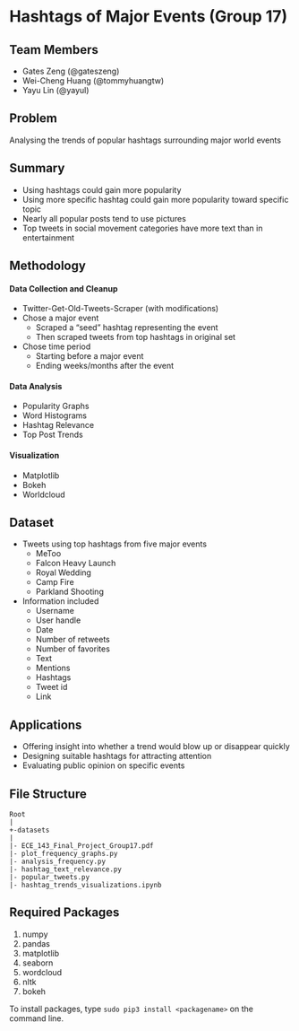 # Hashtags of Major Events (Group 17)

## Team Members
 - Gates Zeng (@gateszeng)
 - Wei-Cheng Huang (@tommyhuangtw)
 - Yayu Lin (@yayul)

## Problem
Analysing the trends of popular hashtags surrounding major world events

## Summary
 * Using hashtags could gain more popularity 
 * Using more specific hashtag could gain more popularity toward specific topic
 * Nearly all popular posts tend to use pictures
 * Top tweets in social movement categories have more text than in entertainment

## Methodology
 #### Data Collection and Cleanup
  * Twitter-Get-Old-Tweets-Scraper (with modifications)
  * Chose a major event
    * Scraped a “seed” hashtag representing the event
    * Then scraped tweets from top hashtags in original set
  * Chose time period
    * Starting before a major event
    * Ending weeks/months after the event
 #### Data Analysis
 * Popularity Graphs
 * Word Histograms
 * Hashtag Relevance
 * Top Post Trends
 #### Visualization
 * Matplotlib
 * Bokeh
 * Worldcloud

## Dataset
 * Tweets using top hashtags from five major events
   * MeToo
   * Falcon Heavy Launch
   * Royal Wedding
   * Camp Fire
   * Parkland Shooting
 * Information included
   * Username 
   * User handle
   * Date
   * Number of retweets
   * Number of favorites
   * Text
   * Mentions
   * Hashtags
   * Tweet id
   * Link
## Applications
 * Offering insight into whether a trend would blow up or disappear quickly
 * Designing suitable hashtags for attracting attention
 * Evaluating public opinion on specific events 
## File Structure
```
Root
|
+-datasets
|
|- ECE_143_Final_Project_Group17.pdf
|- plot_frequency_graphs.py
|- analysis_frequency.py
|- hashtag_text_relevance.py
|- popular_tweets.py
|- hashtag_trends_visualizations.ipynb
```

## Required Packages
1. numpy
2. pandas
3. matplotlib
4. seaborn
5. wordcloud
6. nltk
7. bokeh

To install packages, type ```sudo pip3 install <packagename>``` on the command line.
